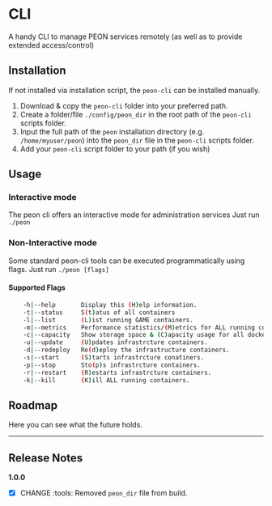 # CLI

A handy CLI to manage PEON services remotely (as well as to provide extended access/control)

## Installation

If not installed via installation script, the `peon-cli` can be installed manually.

1. Download & copy the `peon-cli` folder into your preferred path.
2. Create a folder/file `./config/peon_dir` in the root path of the `peon-cli` scripts folder.
3. Input the full path of the `peon` installation directory (e.g. `/home/myuser/peon`) into the `peon_dir` file in the `peon-cli` scripts folder.
4. Add your `peon-cli` script folder to your path (if you wish)

## Usage

### Interactive mode

The peon cli offers an interactive mode for administration services
Just run `./peon`

### Non-Interactive mode

Some standard peon-cli tools can be executed programmatically using flags.
Just run `./peon [flags]`

#### Supported Flags

```bash
    -h|--help       Display this (H)elp information.
    -t|--status     S(t)atus of all containers
    -l|--list       (L)ist running GAME containers.
    -m|--metrics    Performance statistics/(M)etrics for ALL running containers.
    -c|--capacity   Show storage space & (C)apacity usage for all docker components.
    -u|--update     (U)pdates infrastrcture containers.
    -d|--redeploy   Re(d)eploy the infrastructure containers. 
    -s|--start      (S)tarts infrastrcture conatiners.
    -p|--stop       Sto(p)s infrastrcture containers.
    -r|--restart    (R)estarts infrastrcture containers.
    -k|--kill       (K)ill ALL running containers.
```

## Roadmap

Here you can see what the future holds.

---

## Release Notes

**1.0.0**
- [x] CHANGE :tools: Removed `peon_dir` file from build. 